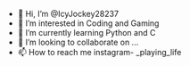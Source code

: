 - 👋 Hi, I’m @IcyJockey28237
- 👀 I’m interested in Coding and Gaming 
- 🌱 I’m currently learning Python and C
- 💞️ I’m looking to collaborate on ...
- 📫 How to reach me instagram- _playing_life

<!---
IcyJockey28237/IcyJockey28237 is a ✨ special ✨ repository because its `README.md` (this file) appears on your GitHub profile.
You can click the Preview link to take a look at your changes.
--->
